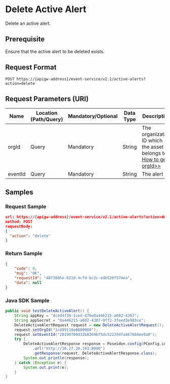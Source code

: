 # Delete Active Alert

Delete an active alert.

## Prerequisite

Ensure that the active alert to be deleted exists. 

## Request Format

```
POST https://{apigw-address}/event-service/v2.1/active-alerts?action=delete
```

## Request Parameters (URI)

| Name | Location (Path/Query) | Mandatory/Optional | Data Type | Description |
|---------------|------------------|----------|-----------|--------------|
| orgId         | Query            | Mandatory     | String    | The organization ID which the asset belongs to. [How to get orgId>>](/docs/api/en/2.1.0/api_faqs#how-to-get-organization-id-orgid-orgid)    |
|  eventId  | Query  | Mandatory  |  String  |  The alert ID. |



## Samples

### Request Sample

```json
url: https://{apigw-address}/event-service/v2.1/active-alerts?action=delete&orgId=yourOrgId&eventId=yourEventId
method: POST
requestBody:
{
  "action": "delete"
}
```

### Return Sample

```json
{
	"code": 0,
	"msg": "OK",
	"requestId": "4873095e-621d-4cfd-bc2c-edb520f574ea",
	"data": null
}
```

### Java SDK Sample

```java
public void testDeleteActiveAlert() {
    String appKey = "4ced4f38-1ced-476e0a446215-a602-4307";
    String appSecret = "0a446215-a602-4307-9ff2-3feed3e983ce";
    DeleteActiveAlertRequest request = new DeleteActiveAlertRequest();
    request.setOrgId("1c499110e8800000");
    request.setEventId("20190709d32b8269b75dc52229dfa467b60ee9a0");
    try {
        DeleteActiveAlertResponse response = Poseidon.config(PConfig.init().appKey(appKey).appSecret(appSecret).debug())
            .url("http://10.27.20.193:8000")
            .getResponse(request, DeleteActiveAlertResponse.class);
        System.out.println(response);
    } catch (Exception e) {
        System.out.print(e);
    }
}
```